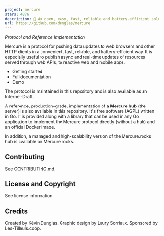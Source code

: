 ```yaml
---
project: mercure
stars: 4876
description: 🪽 An open, easy, fast, reliable and battery-efficient solution for real-time communications
url: https://github.com/dunglas/mercure
---
```


_Protocol and Reference Implementation_

Mercure is a protocol for pushing data updates to web browsers and other HTTP clients in a convenient, fast, reliable, and battery-efficient way. It is especially useful to publish async and real-time updates of resources served through web APIs, to reactive web and mobile apps.

-   Getting started
-   Full documentation
-   Demo

The protocol is maintained in this repository and is also available as an Internet-Draft.

A reference, production-grade, implementation of **a Mercure hub** (the server) is also available in this repository. It's free software (AGPL) written in Go. It is provided along with a library that can be used in any Go application to implement the Mercure protocol directly (without a hub) and an official Docker image.

In addition, a managed and high-scalability version of the Mercure.rocks hub is available on Mercure.rocks.

Contributing
------------

See CONTRIBUTING.md.

License and Copyright
---------------------

See license information.

Credits
-------

Created by Kévin Dunglas. Graphic design by Laury Sorriaux. Sponsored by Les-Tilleuls.coop.
